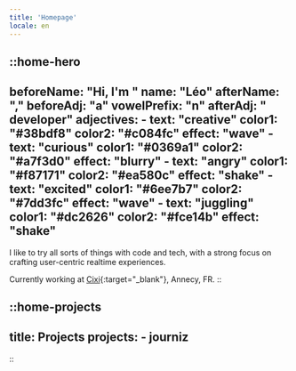 ```yaml
---
title: 'Homepage'
locale: en
---
```


::home-hero
---
beforeName: "Hi, I'm "
name: "Léo"
afterName: ","
beforeAdj: "a"
vowelPrefix: "n"
afterAdj: " developer"
adjectives:
    - text: "creative"
      color1: "#38bdf8"
      color2: "#c084fc"
      effect: "wave"
    - text: "curious"
      color1: "#0369a1"
      color2: "#a7f3d0"
      effect: "blurry"
    - text: "angry"
      color1: "#f87171"
      color2: "#ea580c"
      effect: "shake"
    - text: "excited"
      color1: "#6ee7b7"
      color2: "#7dd3fc"
      effect: "wave"
    - text: "juggling"
      color1: "#dc2626"
      color2: "#fce14b"
      effect: "shake"
---
I like to try all sorts of things with code and tech, with a strong focus on crafting user-centric realtime experiences.

Currently working at [Cixi](https://www.cixi.life/){:target="_blank"}, Annecy, FR.
::

::home-projects
---
title: Projects
projects:
    - journiz
---
::